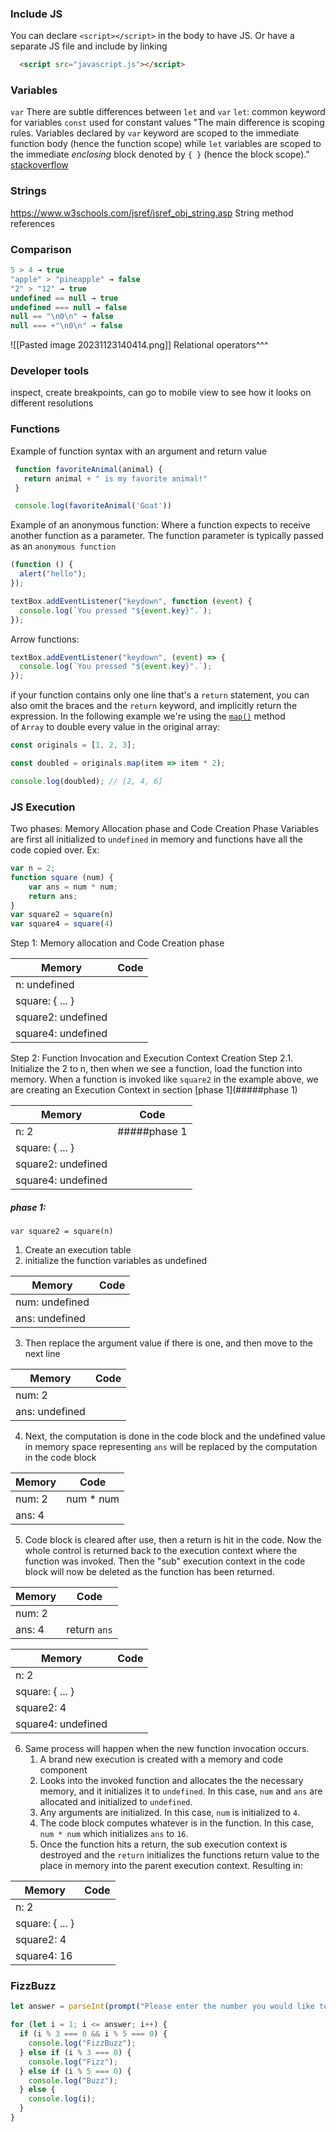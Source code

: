 ### Include JS 
You can declare `<script></script>` in the body to have JS.
Or have a separate JS file and include by linking
```html
  <script src="javascript.js"></script>
```

### Variables
`var` There are subtle differences between `let` and `var`
`let`: common keyword for variables
`const` used for constant values
"The main difference is scoping rules. Variables declared by `var` keyword are scoped to the immediate function body (hence the function scope) while `let` variables are scoped to the immediate _enclosing_ block denoted by `{ }` (hence the block scope)." [stackoverflow](https://stackoverflow.com/questions/762011/what-is-the-difference-between-let-and-var#:~:text=The%20main%20difference%20is%20scoping,(hence%20the%20block%20scope))
### Strings
https://www.w3schools.com/jsref/jsref_obj_string.asp
String method references

### Comparison
```js
5 > 4 → true
"apple" > "pineapple" → false
"2" > "12" → true
undefined == null → true
undefined === null → false
null == "\n0\n" → false
null === +"\n0\n" → false
```
![[Pasted image 20231123140414.png]]
Relational operators^^^

### Developer tools
inspect, 
create breakpoints,
can go to mobile view to see how it looks on different resolutions

### Functions
Example of function syntax with an argument and return value
```javascript
 function favoriteAnimal(animal) {
   return animal + " is my favorite animal!"
 }

 console.log(favoriteAnimal('Goat'))
```
Example of an anonymous function: Where a function expects to receive another function as a parameter. The function parameter is typically passed as an `anonymous function`
```javascript
(function () {
  alert("hello");
});

textBox.addEventListener("keydown", function (event) {
  console.log(`You pressed "${event.key}".`);
});
```
Arrow functions:
```javascript
textBox.addEventListener("keydown", (event) => {
  console.log(`You pressed "${event.key}".`);
});
```
if your function contains only one line that's a `return` statement, you can also omit the braces and the `return` keyword, and implicitly return the expression. In the following example we're using the [`map()`](https://developer.mozilla.org/en-US/docs/Web/JavaScript/Reference/Global_Objects/Array/map) method of `Array` to double every value in the original array:
```javascript
const originals = [1, 2, 3];

const doubled = originals.map(item => item * 2);

console.log(doubled); // [2, 4, 6]
```

### JS Execution
Two phases: Memory Allocation phase and Code Creation Phase
Variables are first all initialized to `undefined` in memory and functions have all the code copied over.
Ex: 
```javascript
var n = 2;
function square (num) {
	var ans = num * num;
	return ans;
}
var square2 = square(n)
var square4 = square(4)
```
Step 1: Memory allocation and Code Creation phase

| Memory             | Code |
| ------------------ | ---- |
| n: undefined       |      |
| square: { ... }    |      |
| square2: undefined |      |
| square4: undefined |      |

Step 2: Function Invocation and Execution Context Creation
Step 2.1. Initialize the 2 to n, then when we see a function, load the function into memory. When a function is invoked like `square2` in the example above, we are creating an Execution Context in section [phase 1](#####phase 1)

| Memory             | Code |
| ------------------ | ---- |
| n: 2       |   #####phase 1   |
| square: { ... }    |      |
| square2: undefined |      |
| square4: undefined |      |

##### phase 1: 
`var square2 = square(n)`
1. Create an execution table
2. initialize the function variables as undefined

| Memory | Code |
| ------ | ---- |
| num: undefined  |      |
| ans: undefined  |      |

3. Then replace the argument value if there is one, and then move to the next line

| Memory | Code |
| ------ | ---- |
| num: 2  |      |
| ans: undefined  |      |

4. Next, the computation is done in the code block and the undefined value in memory space representing `ans` will be replaced by the computation in the code block

| Memory | Code      |
| ------ | --------- |
| num: 2 | num * num |
| ans: 4 |           |

5. Code block is cleared after use, then a return is hit in the code. Now the whole control is returned back to the execution context where the function was invoked. Then the "sub" execution context in the code block will now be deleted as the function has been returned.

| Memory | Code      |
| ------ | --------- |
| num: 2 |  |
| ans: 4 |    return `ans`      |

| Memory             | Code |
| ------------------ | ---- |
| n: 2               |      |
| square: { ... }    |      |
| square2: 4         |      |
| square4: undefined |      |

6. Same process will happen when the new function invocation occurs.
	1. A brand new execution is created with a memory and code component
	2. Looks into the invoked function and allocates the the necessary memory, and it initializes it to `undefined`. In this case, `num` and `ans` are allocated and initialized to `undefined`.
	3. Any arguments are initialized. In this case, `num` is initialized to `4`.
	4. The code block computes whatever is in the function. In this case, `num * num` which initializes `ans` to `16`.
	5. Once the function hits a return, the sub execution context is destroyed and the `return` initializes the functions return value to the place in memory into the parent execution context. Resulting in:

| Memory          | Code |
| --------------- | ---- |
| n: 2            |      |
| square: { ... } |      |
| square2: 4      |      |
| square4: 16     |      |

### FizzBuzz

```javascript
let answer = parseInt(prompt("Please enter the number you would like to FizzBuzz up to: "));

for (let i = 1; i <= answer; i++) {
  if (i % 3 === 0 && i % 5 === 0) {
    console.log("FizzBuzz");
  } else if (i % 3 === 0) {
    console.log("Fizz");
  } else if (i % 5 === 0) {
    console.log("Buzz");
  } else {
    console.log(i);
  }
}
```
